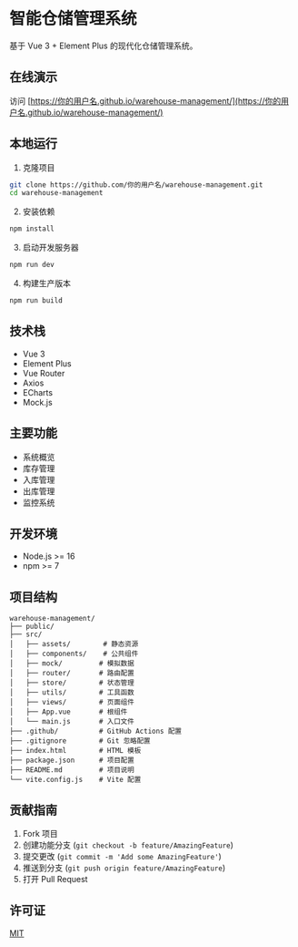 # 智能仓储管理系统

基于 Vue 3 + Element Plus 的现代化仓储管理系统。

## 在线演示

访问 [https://你的用户名.github.io/warehouse-management/](https://你的用户名.github.io/warehouse-management/)

## 本地运行

1. 克隆项目
```bash
git clone https://github.com/你的用户名/warehouse-management.git
cd warehouse-management
```

2. 安装依赖
```bash
npm install
```

3. 启动开发服务器
```bash
npm run dev
```

4. 构建生产版本
```bash
npm run build
```

## 技术栈

- Vue 3
- Element Plus
- Vue Router
- Axios
- ECharts
- Mock.js

## 主要功能

- 系统概览
- 库存管理
- 入库管理
- 出库管理
- 监控系统

## 开发环境

- Node.js >= 16
- npm >= 7

## 项目结构

```
warehouse-management/
├── public/
├── src/
│   ├── assets/        # 静态资源
│   ├── components/    # 公共组件
│   ├── mock/         # 模拟数据
│   ├── router/       # 路由配置
│   ├── store/        # 状态管理
│   ├── utils/        # 工具函数
│   ├── views/        # 页面组件
│   ├── App.vue       # 根组件
│   └── main.js       # 入口文件
├── .github/          # GitHub Actions 配置
├── .gitignore        # Git 忽略配置
├── index.html        # HTML 模板
├── package.json      # 项目配置
├── README.md         # 项目说明
└── vite.config.js    # Vite 配置
```

## 贡献指南

1. Fork 项目
2. 创建功能分支 (`git checkout -b feature/AmazingFeature`)
3. 提交更改 (`git commit -m 'Add some AmazingFeature'`)
4. 推送到分支 (`git push origin feature/AmazingFeature`)
5. 打开 Pull Request

## 许可证

[MIT](LICENSE)
